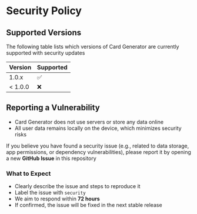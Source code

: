 # Security Policy

## Supported Versions

The following table lists which versions of Card Generator are currently supported with security updates

| Version  | Supported          |
| -------- | ------------------ |
| 1.0.x    | :white_check_mark: |
| < 1.0.0  | :x:                |

## Reporting a Vulnerability

- Card Generator does not use servers or store any data online
- All user data remains locally on the device, which minimizes security risks

If you believe you have found a security issue (e.g., related to data storage, app permissions, or dependency vulnerabilities), please report it by opening a new **GitHub Issue** in this repository

### What to Expect
- Clearly describe the issue and steps to reproduce it
- Label the issue with `security`
- We aim to respond within **72 hours**
- If confirmed, the issue will be fixed in the next stable release
